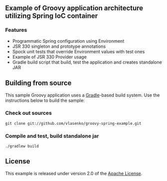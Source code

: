 ## Example of Groovy application architecture utilizing Spring IoC container

### Features
- Programmatic Spring configuration using Environment
- JSR 330 singleton and prototype annotations
- Spock unit tests that override Environment values with test ones
- Example of JSR 330 Provider usage
- Gradle build script that build, test the application and creates standalone JAR

## Building from source
This sample Groovy application uses a [Gradle][]-based build system.
Use the instructions below to build the sample:

### Check out sources
`git clone git://github.com/vlasenko/groovy-spring-example.git`

### Compile and test, build standalone jar
`./gradlew build`

## License
This example is released under version 2.0 of the [Apache License][].

[Gradle]: http://gradle.org
[Apache License]: http://www.apache.org/licenses/LICENSE-2.0
